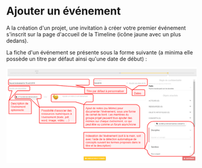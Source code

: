 # Ajouter un événement

A la création d'un projet, une invitation à créer votre premier événement s'inscrit sur la page d'accueil de la Timeline \(icône jaune avec un plus dedans\).

La fiche d'un événement se présente sous la forme suivante \(a minima elle possède un titre par défaut ainsi qu'une date de début\) :

![](../../../.gitbook/assets/evenement.PNG)

